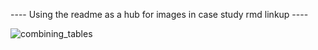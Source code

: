 ---- Using the readme as a hub for images in case study rmd linkup ----



![combining_tables](https://github.com/motoaddict6/motoaddict6/assets/146842625/c68f649a-28e2-4e97-95aa-5afe484d5490)


